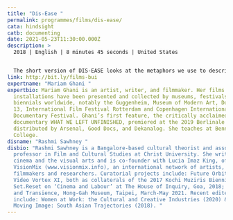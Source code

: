 ```yaml
---
title: "Dis-Ease "
permalink: programmes/films/dis-ease/
cata: hindsight
catb: documenting
date: 2021-05-23T11:30:00.000Z
description: >
  2018 | English | 8 minutes 45 seconds | United States 


  The short version of DIS-EASE looks at the metaphors we use to describe illnesses, and how some diseases become metaphors to describe other phenomena. In particular, it examines the metaphor of the "war on disease," and asks how it affects how we treat people who are sick, how we define the "public" in public health, and whether it has locked us into militarized national security paradigms for both responding to current epidemic diseases and planning for future pandemics.
link: http://bit.ly/films-bui
expertname: "Mariam Ghani "
expertbio: Mariam Ghani is an artist, writer, and filmmaker. Her films and
  installations have been presented and collected by museums, festivals, and
  biennials worldwide, notably the Guggenheim, Museum of Modern Art, Documenta
  13, International Film Festival Rotterdam and Copenhagen International
  Documentary Festival. Ghani’s first feature, the critically acclaimed
  documentary WHAT WE LEFT UNFINISHED, premiered at the 2019 Berlinale and is
  distributed by Arsenal, Good Docs, and Dekanalog. She teaches at Bennington
  College.
disname: "Rashmi Sawhney "
disbio: "Rashmi Sawhney is a Bangalore-based cultural theorist and associate
  professor in Film and Cultural Studies at Christ University. She writes on
  cinema and the visual arts and is co-founder with Lucia Imaz King, of
  VisionMix (www.visionmix.info), an international network of artists,
  filmmakers and researchers. Curatorial projects include: Future Orbits and
  Video Vortex XI, both as collaterals of the 2017 Kochi Muziris Biennial;
  Set.Reset on ‘Cinema and Labour’ at The House of Inquiry, Goa, 2018; and Loss
  and Transience, Hong-Gah Museum, Taipei, March-May 2021. Recent edited volumes
  include: Women at Work: the Cultural and Creative Industries (2020) & The
  Moving Image: South Asian Trajectories (2018). "
---
```

